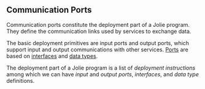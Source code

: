 ## Communication Ports

Communication ports constitute the deployment part of a Jolie program. 
They define the communication links used by services to exchange data.

The basic deployment primitives are input ports and output ports, which support input and output communications with other services. 
[Ports](communication_ports/ports.md) are based on [interfaces](communication_ports/interfaces.md) and [data types](communication_ports/data_types.md).

The deployment part of a Jolie program is a list of *deployment instructions* among which we can have *input* and *output* *ports*, *interfaces*, and *data type* definitions.